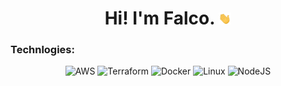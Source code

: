 <div align="center">
<h1 align="center">Hi! I'm Falco.
 <img width="20" src="https://github.com/1999AZZAR/1999AZZAR/blob/main/resources/img/waving.gif"></h1>


<h3 align="left">Technlogies:</h3>
<p align="center"> 

![AWS](https://img.shields.io/badge/AWS-%23FF9900.svg?style=for-the-badge&logo=amazon-aws&logoColor=white)
![Terraform](https://img.shields.io/badge/terraform-%235835CC.svg?style=for-the-badge&logo=terraform&logoColor=white)
![Docker](https://img.shields.io/badge/docker-%230db7ed.svg?style=for-the-badge&logo=docker&logoColor=white)
![Linux](https://img.shields.io/badge/Linux-FCC624?style=for-the-badge&logo=linux&logoColor=black)
![NodeJS](https://img.shields.io/badge/node.js-6DA55F?style=for-the-badge&logo=node.js&logoColor=white)
